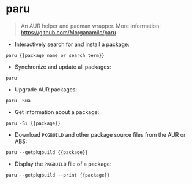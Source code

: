 # paru

> An AUR helper and pacman wrapper.
> More information: <https://github.com/Morganamilo/paru>

- Interactively search for and install a package:

`paru {{package_name_or_search_term}}`

- Synchronize and update all packages:

`paru`

- Upgrade AUR packages:

`paru -Sua`

- Get information about a package:

`paru -Si {{package}}`

- Download `PKGBUILD` and other package source files from the AUR or ABS:

`paru --getpkgbuild {{package}}`

- Display the `PKGBUILD` file of a package:

`paru --getpkgbuild --print {{package}}`
